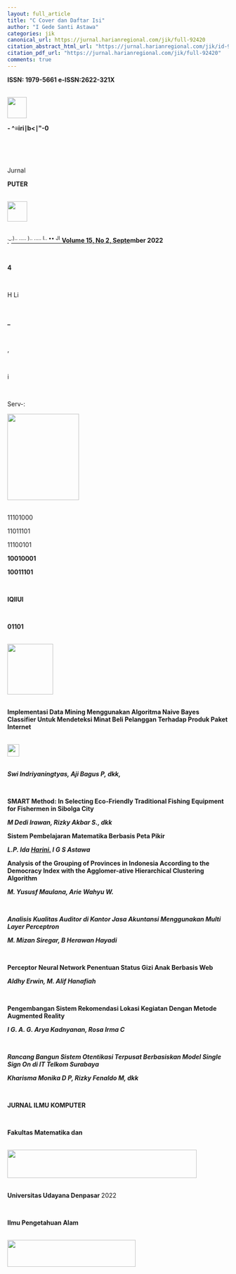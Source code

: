 ```yaml
---
layout: full_article
title: "C Cover dan Daftar Isi"
author: "I Gede Santi Astawa"
categories: jik
canonical_url: https://jurnal.harianregional.com/jik/full-92420 
citation_abstract_html_url: "https://jurnal.harianregional.com/jik/id-92420"
citation_pdf_url: "https://jurnal.harianregional.com/jik/full-92420"  
comments: true
---
```


<p><span class="font2" style="font-weight:bold;">ISSN: 1979-5661 e-ISSN:2622-321X</span></p>
<div>
</div><br clear="all">
<div><img src="https://jurnal.harianregional.com/media/92420-1.jpg" alt="" style="width:33pt;height:36pt;">
<p><span class="font7" style="font-weight:bold;">- ^≡iri</span><span class="font6" style="font-weight:bold;">∣</span><span class="font7" style="font-weight:bold;">b&lt;</span><span class="font6" style="font-weight:bold;">∣</span><span class="font7" style="font-weight:bold;">&quot;-0</span></p>
</div><br clear="all">
<div>
</div><br clear="all">
<div>
</div><br clear="all">
<div>
<p><span class="font5">Jurnal</span></p>
<p><span class="font12" style="font-weight:bold;">PUTER</span></p>
</div><br clear="all">
<div><img src="https://jurnal.harianregional.com/media/92420-2.jpg" alt="" style="width:34pt;height:35pt;">
</div><br clear="all">
<div>
<p><span class="font8" style="text-decoration:underline;"><sup>.</sup></span><span class="font8"><sup>_</sup></span><span class="font8" style="text-decoration:underline;"><sup>.).. ..... ).. ..... I.. •• JI</sup> </span><span class="font2" style="font-weight:bold;text-decoration:underline;">Volume 15, No 2, Septe</span><span class="font2" style="font-weight:bold;">mber 2022</span></p>
</div><br clear="all">
<div>
<p><span class="font7" style="font-weight:bold;">4</span></p>
</div><br clear="all">
<div>
<p><span class="font0">H Li</span></p>
</div><br clear="all">
<div>
<p><span class="font7" style="font-weight:bold;">_</span></p>
</div><br clear="all">
<div>
<p><span class="font10">,</span></p>
</div><br clear="all">
<div>
<p><span class="font9">i</span></p>
</div><br clear="all">
<div>
<p><span class="font0">Serv-:</span></p><img src="https://jurnal.harianregional.com/media/92420-3.jpg" alt="" style="width:122pt;height:147pt;">
</div><br clear="all">
<div>
<p><span class="font3">11101000</span></p>
<p><span class="font3">11011101</span></p>
<p><span class="font3">11100101</span></p>
<p><span class="font3" style="font-weight:bold;">10010001</span></p>
<p><span class="font3" style="font-weight:bold;">10011101</span></p>
</div><br clear="all">
<div>
<p><span class="font11" style="font-weight:bold;">IQllUl</span></p>
</div><br clear="all">
<div>
<p><span class="font11" style="font-weight:bold;">01101</span></p>
</div><br clear="all">
<div><img src="https://jurnal.harianregional.com/media/92420-4.jpg" alt="" style="width:78pt;height:86pt;">
</div><br clear="all">
<div>
<p><span class="font1" style="font-weight:bold;">Implementasi Data Mining Menggunakan Algoritma Naive Bayes Classifier Untuk Mendeteksi Minat Beli Pelanggan Terhadap Produk Paket Internet</span></p>
</div><br clear="all">
<div><img src="https://jurnal.harianregional.com/media/92420-5.jpg" alt="" style="width:20pt;height:21pt;">
</div><br clear="all">
<div>
<p><span class="font1" style="font-weight:bold;font-style:italic;">Swi Indriyaningtyas, Aji Bagus P, dkk,</span></p>
</div><br clear="all">
<div>
<p><span class="font1" style="font-weight:bold;">SMART Method: In Selecting Eco-Friendly Traditional Fishing Equipment for Fishermen in Sibolga City</span></p>
<p><span class="font1" style="font-weight:bold;font-style:italic;">M Dedi Irawan, Rizky Akbar S., dkk</span></p>
<p><span class="font1" style="font-weight:bold;">Sistem Pembelajaran Matematika Berbasis Peta Pikir</span></p>
<p><span class="font1" style="font-weight:bold;font-style:italic;">L.P. Ida </span><span class="font1" style="font-weight:bold;font-style:italic;text-decoration:underline;">Harini.</span><span class="font1" style="font-weight:bold;font-style:italic;"> I G S Astawa</span></p>
<p><span class="font1" style="font-weight:bold;">Analysis of the Grouping of Provinces in Indonesia According to the Democracy Index with the Agglomer-ative Hierarchical Clustering Algorithm</span></p>
<p><span class="font1" style="font-weight:bold;font-style:italic;">M. Yususf Maulana, Arie Wahyu W.</span></p>
</div><br clear="all">
<div>
<p><span class="font1" style="font-weight:bold;font-style:italic;">Analisis Kualitas Auditor di Kantor Jasa Akuntansi Menggunakan Multi Layer Perceptron</span></p>
<p><span class="font1" style="font-weight:bold;font-style:italic;">M. Mizan Siregar, B Herawan Hayadi</span></p>
</div><br clear="all">
<div>
<p><span class="font1" style="font-weight:bold;">Perceptor Neural Network Penentuan Status Gizi Anak Berbasis Web</span></p>
<p><span class="font1" style="font-weight:bold;font-style:italic;">Aldhy Erwin, M. Alif Hanafiah</span></p>
</div><br clear="all">
<div>
<p><span class="font1" style="font-weight:bold;">Pengembangan Sistem Rekomendasi Lokasi Kegiatan Dengan Metode Augmented Reality</span></p>
<p><span class="font1" style="font-weight:bold;font-style:italic;">I G. A. G. Arya Kadnyanan, Rosa Irma C</span></p>
</div><br clear="all">
<div>
<p><span class="font1" style="font-weight:bold;font-style:italic;">Rancang Bangun Sistem Otentikasi Terpusat Berbasiskan Model Single Sign On di IT Telkom Surabaya</span></p>
<p><span class="font1" style="font-weight:bold;font-style:italic;">Kharisma Monika D P, Rizky Fenaldo M, dkk</span></p>
</div><br clear="all">
<div>
<p><span class="font4" style="font-weight:bold;">JURNAL ILMU KOMPUTER</span></p>
</div><br clear="all">
<div>
<p><span class="font4" style="font-weight:bold;">Fakultas Matematika dan</span></p>
</div><br clear="all">
<div><img src="https://jurnal.harianregional.com/media/92420-6.jpg" alt="" style="width:323pt;height:48pt;">
</div><br clear="all">
<div>
<p><span class="font4" style="font-weight:bold;">Universitas Udayana Denpasar </span><span class="font4">2022</span></p>
</div><br clear="all">
<div>
<p><span class="font4" style="font-weight:bold;">Ilmu Pengetahuan Alam</span></p>
</div><br clear="all">
<div><img src="https://jurnal.harianregional.com/media/92420-7.jpg" alt="" style="width:219pt;height:46pt;">
</div><br clear="all">